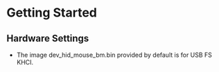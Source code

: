 # Getting Started

## Hardware Settings

  - The image dev_hid_mouse_bm.bin provided by default is for USB FS KHCI.